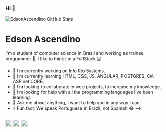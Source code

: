 ### Hi 👋
![EdsonAscendino GitHub Stats](https://github-readme-stats.vercel.app/api?username=edsoninforio&show_icons=true)
# Edson Ascendino
I'm a student of computer science in Brazil and working as trainee programmer :baby:.
I like to think i'm a FullStack :computer:


- 🔭 I’m currently working on Info Rio Systems.
- 🌱 I’m currently learning HTML, CSS, JS, ANGULAR, POSTGRES, C#. ASP.net CORE.
- 👯 I’m looking to collaborate in web projects, to increase my knowledge. 
- 🤔 I’m looking for help with all the programming languages i've been learning. 
- 💬 Ask me about anything, I want to help you in any way I can.
- ⚡ Fun fact: We speak Portuguese in Brazil, not Spanish :joy:
-->
###
<a target="_blank" href="https://www.linkedin.com/in/edson-ascendino-b3b3b736/">
  <img align="left" alt="LinkdeIN" width="22px" src="https://cdn.jsdelivr.net/npm/simple-icons@v3/icons/linkedin.svg" />
</a>
<a target="_blank" href="https://www.instagram.com/edsonascendino/">
  <img align="left" alt="Instagram" width="22px" src="https://cdn.jsdelivr.net/npm/simple-icons@v3/icons/instagram.svg" />
</a>
<a target="_blank" href="mailto:edson.ascendinojr@gmail.com">
  <img align="left" alt="Gmail" width="22px" src="https://cdn.jsdelivr.net/npm/simple-icons@v3/icons/gmail.svg" />
</a>
